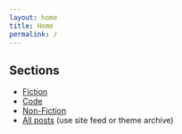 ```yaml
---
layout: home
title: Home
permalink: /
---
```


<h2>Sections</h2>
<ul>
  <li><a href="{{ "/fiction/" | relative_url }}">Fiction</a></li>
  <li><a href="{{ "/code/" | relative_url }}">Code</a></li>
  <li><a href="{{ "/non-fiction/" | relative_url }}">Non-Fiction</a></li>
  <li><a href="{{ "/" | relative_url }}">All posts</a> (use site feed or theme archive)</li>
  
</ul>

